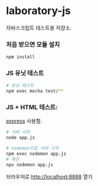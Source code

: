 # laboratory-js

자바스크립트 테스트용 저장소.

### 처음 받으면 모듈 설치

```bash
npm install
```

### JS 유닛 테스트

```bash
# 유닛 테스트
npm exec mocha test/**
```

### JS + HTML 테스트:

[express](https://expressjs.com) 사용함.

```bash
# 서버 시작
node app.js

# nodemon으로 서버 시작
npm exec nodemon app.js
# 혹은
npx nodemon app.js
```

브라우저로 [http://localhost:8888](http://localhost:8888) 열기
